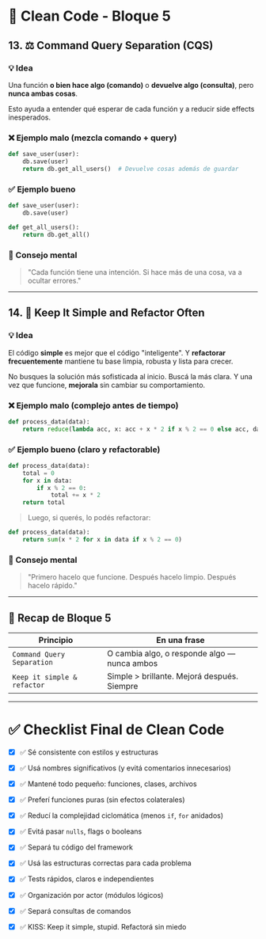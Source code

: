 # 🧼 Clean Code - Bloque 5

## 13. ⚖️ Command Query Separation (CQS)

### 💡 Idea
Una función **o bien hace algo (comando)** o **devuelve algo (consulta)**, pero **nunca ambas cosas**.

Esto ayuda a entender qué esperar de cada función y a reducir side effects inesperados.

### ❌ Ejemplo malo (mezcla comando + query)
```python
def save_user(user):
    db.save(user)
    return db.get_all_users()  # Devuelve cosas además de guardar
```

### ✅ Ejemplo bueno
```python
def save_user(user):
    db.save(user)

def get_all_users():
    return db.get_all()
```

### 🧠 Consejo mental
> "Cada función tiene una intención. Si hace más de una cosa, va a ocultar errores."

---

## 14. 🧘 Keep It Simple and Refactor Often

### 💡 Idea
El código **simple** es mejor que el código "inteligente". Y **refactorar frecuentemente** mantiene tu base limpia, robusta y lista para crecer.

No busques la solución más sofisticada al inicio. Buscá la más clara. Y una vez que funcione, **mejorala** sin cambiar su comportamiento.

### ❌ Ejemplo malo (complejo antes de tiempo)
```python
def process_data(data):
    return reduce(lambda acc, x: acc + x * 2 if x % 2 == 0 else acc, data, 0)
```

### ✅ Ejemplo bueno (claro y refactorable)
```python
def process_data(data):
    total = 0
    for x in data:
        if x % 2 == 0:
            total += x * 2
    return total
```

> Luego, si querés, lo podés refactorar:
```python
def process_data(data):
    return sum(x * 2 for x in data if x % 2 == 0)
```

### 🧠 Consejo mental
> "Primero hacelo que funcione. Después hacelo limpio. Después hacelo rápido."

---

## 🧠 Recap de Bloque 5

| Principio                        | En una frase                                |
|---------------------------------|---------------------------------------------|
| `Command Query Separation`      | O cambia algo, o responde algo — nunca ambos |
| `Keep it simple & refactor`     | Simple > brillante. Mejorá después. Siempre |

---

# ✅ Checklist Final de Clean Code

- [x] ✅ Sé consistente con estilos y estructuras
- [x] ✅ Usá nombres significativos (y evitá comentarios innecesarios)
- [x] ✅ Mantené todo pequeño: funciones, clases, archivos
- [x] ✅ Preferí funciones puras (sin efectos colaterales)
- [x] ✅ Reducí la complejidad ciclomática (menos `if`, `for` anidados)
- [x] ✅ Evitá pasar `nulls`, flags o booleans
- [x] ✅ Separá tu código del framework
- [x] ✅ Usá las estructuras correctas para cada problema
- [x] ✅ Tests rápidos, claros e independientes
- [x] ✅ Organización por actor (módulos lógicos)
- [x] ✅ Separá consultas de comandos
- [x] ✅ KISS: Keep it simple, stupid. Refactorá sin miedo

